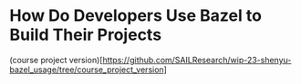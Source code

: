 # How Do Developers Use Bazel to Build Their Projects

(course project version)[https://github.com/SAILResearch/wip-23-shenyu-bazel_usage/tree/course_project_version]
